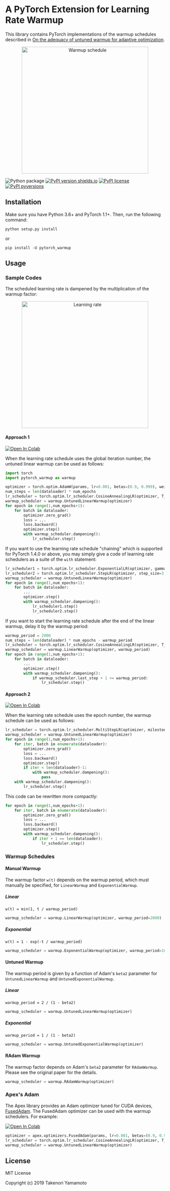 # A PyTorch Extension for Learning Rate Warmup

This library contains PyTorch implementations of the warmup schedules described in [On the adequacy of untuned warmup for adaptive optimization](https://arxiv.org/abs/1910.04209).

<p align="center"><img src="https://github.com/Tony-Y/pytorch_warmup/raw/master/examples/plots/figs/warmup_schedule.png" alt="Warmup schedule" width="400"/></p>

![Python package](https://github.com/Tony-Y/pytorch_warmup/workflows/Python%20package/badge.svg)
[![PyPI version shields.io](https://img.shields.io/pypi/v/pytorch-warmup.svg)](https://pypi.python.org/pypi/pytorch-warmup/)
[![PyPI license](https://img.shields.io/pypi/l/pytorch-warmup.svg)](https://pypi.python.org/pypi/pytorch-warmup/)
[![PyPI pyversions](https://img.shields.io/pypi/pyversions/pytorch-warmup.svg)](https://pypi.python.org/pypi/pytorch-warmup/)

## Installation

Make sure you have Python 3.6+ and PyTorch 1.1+. Then, run the following command:

```
python setup.py install
```

or

```
pip install -U pytorch_warmup
```

## Usage

### Sample Codes

The scheduled learning rate is dampened by the multiplication of the warmup factor:

<p align="center"><img src="https://github.com/Tony-Y/pytorch_warmup/raw/master/examples/emnist/figs/learning_rate.png" alt="Learning rate" width="400"/></p>

#### Approach 1
[![Open In Colab](https://colab.research.google.com/assets/colab-badge.svg)](https://colab.research.google.com/github/Tony-Y/colab-notebooks/blob/master/PyTorch_Warmup_Approach1_chaining.ipynb)

When the learning rate schedule uses the global iteration number, the untuned linear warmup can be used as follows:

```python
import torch
import pytorch_warmup as warmup

optimizer = torch.optim.AdamW(params, lr=0.001, betas=(0.9, 0.999), weight_decay=0.01)
num_steps = len(dataloader) * num_epochs
lr_scheduler = torch.optim.lr_scheduler.CosineAnnealingLR(optimizer, T_max=num_steps)
warmup_scheduler = warmup.UntunedLinearWarmup(optimizer)
for epoch in range(1,num_epochs+1):
    for batch in dataloader:
        optimizer.zero_grad()
        loss = ...
        loss.backward()
        optimizer.step()
        with warmup_scheduler.dampening():
            lr_scheduler.step()
```

If you want to use the learning rate schedule "chaining" which is supported for PyTorch 1.4.0 or above, you may simply give a code of learning rate schedulers as a suite of the `with` statement:
```python
lr_scheduler1 = torch.optim.lr_scheduler.ExponentialLR(optimizer, gamma=0.9)
lr_scheduler2 = torch.optim.lr_scheduler.StepLR(optimizer, step_size=3, gamma=0.1)
warmup_scheduler = warmup.UntunedLinearWarmup(optimizer)
for epoch in range(1,num_epochs+1):
    for batch in dataloader:
        ...
        optimizer.step()
        with warmup_scheduler.dampening():
            lr_scheduler1.step()
            lr_scheduler2.step()
```

If you want to start the learning rate schedule after the end of the linear warmup, delay it by the warmup period:
```python
warmup_period = 2000
num_steps = len(dataloader) * num_epochs - warmup_period
lr_scheduler = torch.optim.lr_scheduler.CosineAnnealingLR(optimizer, T_max=num_steps)
warmup_scheduler = warmup.LinearWarmup(optimizer, warmup_period)
for epoch in range(1,num_epochs+1):
    for batch in dataloader:
        ...
        optimizer.step()
        with warmup_scheduler.dampening():
            if warmup_scheduler.last_step + 1 >= warmup_period:
                lr_scheduler.step()
```

#### Approach 2
[![Open In Colab](https://colab.research.google.com/assets/colab-badge.svg)](https://colab.research.google.com/github/Tony-Y/colab-notebooks/blob/master/PyTorch_Warmup_Approach2_chaining.ipynb)

When the learning rate schedule uses the epoch number, the warmup schedule can be used as follows:

```python
lr_scheduler = torch.optim.lr_scheduler.MultiStepLR(optimizer, milestones=[num_epochs//3], gamma=0.1)
warmup_scheduler = warmup.UntunedLinearWarmup(optimizer)
for epoch in range(1,num_epochs+1):
    for iter, batch in enumerate(dataloader):
        optimizer.zero_grad()
        loss = ...
        loss.backward()
        optimizer.step()
        if iter < len(dataloader)-1:
            with warmup_scheduler.dampening():
                pass
    with warmup_scheduler.dampening():
        lr_scheduler.step()
```

This code can be rewritten more compactly:

```python
for epoch in range(1,num_epochs+1):
    for iter, batch in enumerate(dataloader):
        optimizer.zero_grad()
        loss = ...
        loss.backward()
        optimizer.step()
        with warmup_scheduler.dampening():
            if iter + 1 == len(dataloader):
                lr_scheduler.step()
```

### Warmup Schedules

#### Manual Warmup

The warmup factor `w(t)` depends on the warmup period, which must manually be specified, for `LinearWarmup` and `ExponentialWarmup`.

##### Linear

`w(t) = min(1, t / warmup_period)`

```python
warmup_scheduler = warmup.LinearWarmup(optimizer, warmup_period=2000)
```

##### Exponential

`w(t) = 1 - exp(-t / warmup_period)`

```python
warmup_scheduler = warmup.ExponentialWarmup(optimizer, warmup_period=1000)
```

#### Untuned Warmup

The warmup period is given by a function of Adam's `beta2` parameter for `UntunedLinearWarmup` and `UntunedExponentialWarmup`.

##### Linear

`warmup_period = 2 / (1 - beta2)`

```python
warmup_scheduler = warmup.UntunedLinearWarmup(optimizer)
```

##### Exponential

`warmup_period = 1 / (1 - beta2)`

```python
warmup_scheduler = warmup.UntunedExponentialWarmup(optimizer)
```

#### RAdam Warmup

The warmup factor depends on Adam's `beta2` parameter for `RAdamWarmup`. Please see the original paper for the details.

```python
warmup_scheduler = warmup.RAdamWarmup(optimizer)
```

### Apex's Adam

The Apex library provides an Adam optimizer tuned for CUDA devices, [FusedAdam](https://nvidia.github.io/apex/optimizers.html#apex.optimizers.FusedAdam). The FusedAdam optimizer can be used with the warmup schedulers. For example:

[![Open In Colab](https://colab.research.google.com/assets/colab-badge.svg)](https://colab.research.google.com/github/Tony-Y/colab-notebooks/blob/master/PyTorch_Warmup_FusedAdam.ipynb)

```python
optimizer = apex.optimizers.FusedAdam(params, lr=0.001, betas=(0.9, 0.999), weight_decay=0.01)
lr_scheduler = torch.optim.lr_scheduler.CosineAnnealingLR(optimizer, T_max=num_steps)
warmup_scheduler = warmup.UntunedLinearWarmup(optimizer)
```


## License

MIT License

Copyright (c) 2019 Takenori Yamamoto
